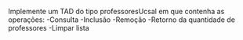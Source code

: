 Implemente um TAD do tipo professoresUcsal em que contenha as operações: 
-Consulta
-Inclusão
-Remoção
-Retorno da quantidade de professores
-Limpar lista
